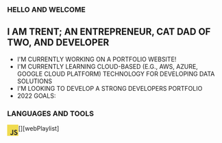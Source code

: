 ### HELLO AND WELCOME

## I AM TRENT; AN ENTREPRENEUR, CAT DAD OF TWO, AND DEVELOPER
- I'M CURRENTLY WORKING ON A PORTFOLIO WEBSITE!
- I'M CURRENTLY LEARNING CLOUD-BASED (E.G., AWS, AZURE, GOOGLE CLOUD PLATFORM) TECHNOLOGY FOR DEVELOPING DATA SOLUTIONS
- I'M LOOKING TO DEVELOP A STRONG DEVELOPERS PORTFOLIO
- 2022 GOALS: 

### LANGUAGES AND TOOLS

[<img align="left" alt="javascript" width="26px" src="https://github.com/github/explore/blob/main/topics/javascript/javascript.png?raw=true"/>][webPlaylist]